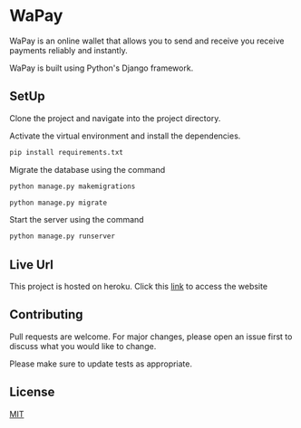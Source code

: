 # WaPay

WaPay is an online wallet that allows you to send and receive you receive payments reliably and instantly. 

WaPay is built using Python's Django framework.

## SetUp

Clone the project and navigate into the project directory.

Activate the virtual environment and install the dependencies.

```bash
pip install requirements.txt
```

Migrate the database using the command

```bash
python manage.py makemigrations

python manage.py migrate
```

Start the server using the command
```bash
python manage.py runserver
```

## Live Url
This project is hosted on heroku. Click this [link](https://github.com) to access the website


## Contributing
Pull requests are welcome. For major changes, please open an issue first to discuss what you would like to change.

Please make sure to update tests as appropriate.

## License
[MIT](https://choosealicense.com/licenses/mit/)